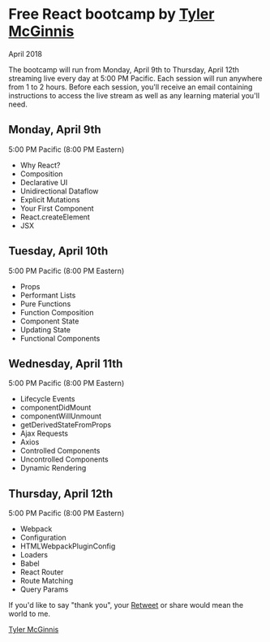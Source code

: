 # Free React bootcamp by [Tyler McGinnis](https://tylermcginnis.com)

April 2018

The bootcamp will run from Monday, April 9th to Thursday, April 12th streaming live every day at 5:00 PM Pacific. Each session will run anywhere from 1 to 2 hours. Before each session, you'll receive an email containing instructions to access the live stream as well as any learning material you'll need.

## Monday, April 9th
5:00 PM Pacific (8:00 PM Eastern)

* Why React?
* Composition
* Declarative UI
* Unidirectional Dataflow
* Explicit Mutations
* Your First Component
* React.createElement
* JSX

## Tuesday, April 10th
5:00 PM Pacific (8:00 PM Eastern)

* Props
* Performant Lists
* Pure Functions
* Function Composition
* Component State
* Updating State
* Functional Components

## Wednesday, April 11th
5:00 PM Pacific (8:00 PM Eastern)

* Lifecycle Events
* componentDidMount
* componentWillUnmount
* getDerivedStateFromProps
* Ajax Requests
* Axios
* Controlled Components
* Uncontrolled Components
* Dynamic Rendering

## Thursday, April 12th
5:00 PM Pacific (8:00 PM Eastern)

* Webpack
* Configuration
* HTMLWebpackPluginConfig
* Loaders
* Babel
* React Router
* Route Matching
* Query Params

If you'd like to say "thank you", your [Retweet](https://twitter.com/tylermcginnis/status/976164113956077569) or share would mean the world to me.

[Tyler McGinnis](https://tylermcginnis.com)